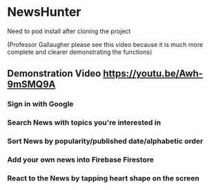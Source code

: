 # NewsHunter 
Need to pod install after cloning the project

(Professor Gallaugher please see this video because it is much more complete and clearer demonstrating the functions)
## Demonstration Video https://youtu.be/Awh-9mSMQ9A

### Sign in with Google
### Search News with topics you're interested in
### Sort News by popularity/published date/alphabetic order
### Add your own news into Firebase Firestore
### React to the News by tapping heart shape on the screen
